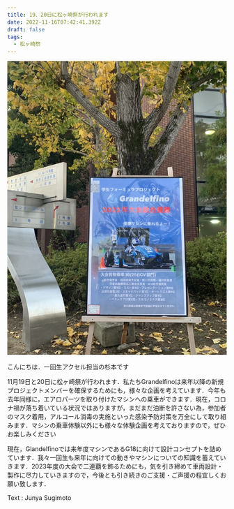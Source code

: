 ```yaml
---
title: 19、20日に松ヶ崎祭が行われます
date: 2022-11-16T07:42:41.392Z
draft: false
tags:
  - 松ヶ崎祭
---
```

![](17123129174668.jpg)

こんにちは．一回生アクセル担当の杉本です

11月19日と20日に松ヶ崎祭が行われます．私たちGrandelfinoは来年以降の新規プロジェクトメンバーを確保するためにも，様々な企画を考えています．今年も去年同様に，エアロパーツを取り付けたマシンへの乗車ができます．現在，コロナ禍が落ち着いている状況ではありますが，まだまだ油断を許さない為，参加者のマスク着用，アルコール消毒の実施といった感染予防対策を万全にして取り組みます．マシンの乗車体験以外にも様々な体験企画を考えておりますので，ぜひお楽しみください

現在，Glandelfinoでは来年度マシンであるG18に向けて設計コンセプトを詰めています．我々一回生も来年に向けての動きやマシンについての知識を蓄えていきます．2023年度の大会で二連覇を飾るためにも，気を引き締めて車両設計・製作に尽力していきますので，今後とも引き続きのご支援・ご声援の程宜しくお願い致します．

T﻿ext : Junya Sugimoto